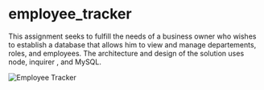 # employee_tracker

This assignment seeks to fulfill the needs of a business owner who wishes to establish a database that allows him to view and manage departements, roles, and employees. The architecture and design of the solution uses node, inquirer , and MySQL.


![Employee Tracker](assets/employee-tracker.gif)
